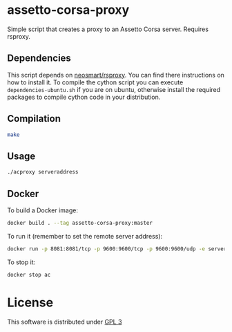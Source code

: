 # assetto-corsa-proxy
Simple script that creates a proxy to an Assetto Corsa server. Requires rsproxy.

## Dependencies
This script depends on [neosmart/rsproxy](https://github.com/neosmart/rsproxy). You can find there instructions on how to install it.
To compile the cython script you can execute `dependencies-ubuntu.sh` if you are on ubuntu, otherwise
install the required packages to compile cython code in your distribution.

## Compilation
```bash
make
```

## Usage
```bash
./acproxy serveraddress
```

## Docker
To build a Docker image:
```bash
docker build . --tag assetto-corsa-proxy:master
```
To run it (remember to set the remote server address):
```bash
docker run -p 8081:8081/tcp -p 9600:9600/tcp -p 9600:9600/udp -e server='serveraddress' --rm --detach --name ac assetto-corsa-proxy:master
```
To stop it:
```bash
docker stop ac
```

# License
This software is distributed under [GPL 3](LICENSE)
